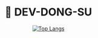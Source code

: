 <div align=center>
  <h1>🚽 DEV-DONG-SU</h1> 
  
</center>


[![Top Langs](https://github-readme-stats.vercel.app/api/top-langs/?username=dev-dong-su&exclude_repo=Bob-Chin&layout=compact)](https://github.com/anuraghazra/github-readme-stats)

